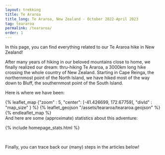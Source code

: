 ```yaml
---
layout: trekking
title: Te Araroa
title_long: Te Araroa, New Zealand - October 2022-April 2023
tag: teararoa
permalink: /teararoa/
order: 1
---
```


In this page, you can find everything related 
to our Te Araroa hike in New Zealand! 

After many years of hiking in our beloved mountains close to home, we finally realized our dream: thru-hiking Te Araroa, a 3000km long hike crossing the whole country of New Zealand. Starting in Cape Reinga, the northernmost point of the North Island, we have hiked most of the way down to Bluff, the southernmost point of the South Island.

Here is where we have been:

{% leaflet_map {"zoom" : 5,
"center": [-41.426699, 172.67759],
"divId" : "map_size" } %}
{% leaflet_geojson "/assets/teararoa/teararoa.geojson" %}
{% endleaflet_map %}
<br/> 
And here are some (approximate) statistics 
about this adventure:

{% include homepage_stats.html %}


&nbsp;

Finally, you can trace back our (many) steps in the articles below!

